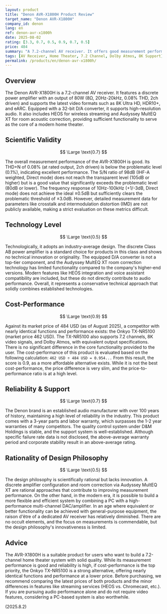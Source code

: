 ```yaml
---
layout: product
title: "Denon AVR-X1800H Product Review"
target_name: "Denon AVR-X1800H"
company_id: denon
lang: en
ref: denon-avr-x1800h
date: 2025-08-02
rating: [3.3, 0.7, 0.5, 0.9, 0.7, 0.5]
price: 484
summary: "A 7.2-channel AV receiver. It offers good measurement performance but is technologically standard. Its cost-performance is not top-rated due to the existence of more affordable competitors."
tags: [AV Receiver, Home Theater, 7.2 Channel, Dolby Atmos, 8K Support]
permalink: /products/en/denon-avr-x1800h/
---
```


## Overview

The Denon AVR-X1800H is a 7.2-channel AV receiver. It features a discrete power amplifier with an output of 80W (8Ω, 20Hz-20kHz, 0.08% THD, 2ch driven) and supports the latest video formats such as 8K Ultra HD, HDR10+, and eARC. Equipped with a 32-bit D/A converter, it supports high-resolution audio. It also includes HEOS for wireless streaming and Audyssey MultEQ XT for room acoustic correction, providing sufficient functionality to serve as the core of a modern home theater.

## Scientific Validity

$$ \Large \text{0.7} $$

The overall measurement performance of the AVR-X1800H is good. Its THD+N of 0.08% (at rated output, 2ch driven) is below the problematic level (0.1%), indicating excellent performance. The S/N ratio of 98dB (IHF-A weighted, Direct mode) does not reach the transparent level (105dB or higher) but is a good value that significantly exceeds the problematic level (80dB or lower). The frequency response of 10Hz-100kHz (+1/-3dB, Direct mode) does not achieve the ideal ±0.5dB but sufficiently clears the problematic threshold of ±3.0dB. However, detailed measurement data for parameters like crosstalk and intermodulation distortion (IMD) are not publicly available, making a strict evaluation on these metrics difficult.

## Technology Level

$$ \Large \text{0.5} $$

Technologically, it adopts an industry-average design. The discrete Class AB power amplifier is a standard choice for products in this class and shows no technical innovation or originality. The equipped D/A converter is not a top-tier component, and the Audyssey MultEQ XT room correction technology has limited functionality compared to the company's higher-end versions. Modern features like HEOS integration and voice assistant compatibility are included, but these do not directly contribute to audio performance. Overall, it represents a conservative technical approach that solidly combines established technologies.

## Cost-Performance

$$ \Large \text{0.9} $$

Against its market price of 484 USD (as of August 2025), a competitor with nearly identical functions and performance exists: the Onkyo TX-NR5100 (market price 462 USD). The TX-NR5100 also supports 7.2 channels, 8K video signals, and Dolby Atmos, with equivalent output specifications. There is no significant difference in the core functionality provided to the user. The cost-performance of this product is evaluated based on the following calculation:
`462 USD ÷ 484 USD = 0.954...`
From this result, the score is 0.9, as a more affordable alternative exists. While it is not the best cost-performance, the price difference is very slim, and the price-to-performance ratio is at a high level.

## Reliability & Support

$$ \Large \text{0.7} $$

The Denon brand is an established audio manufacturer with over 100 years of history, maintaining a high level of reliability in the industry. This product comes with a 3-year parts and labor warranty, which surpasses the 1-2 year warranties of many competitors. The quality control system under D&M Holdings is stable, and the support system is well-established. Although specific failure rate data is not disclosed, the above-average warranty period and corporate stability result in an above-average rating.

## Rationality of Design Philosophy

$$ \Large \text{0.5} $$

The design philosophy is scientifically rational but lacks innovation. A discrete amplifier configuration and room correction via Audyssey MultEQ XT are rational approaches that contribute to improving measurement performance. On the other hand, in the modern era, it is possible to build a more flexible and efficient system by combining a PC with a high-performance multi-channel DAC/amplifier. In an age where equivalent or better functionality can be achieved with general-purpose equipment, the raison d'être of a dedicated AV receiver has relatively diminished. There are no occult elements, and the focus on measurements is commendable, but the design philosophy's innovativeness is limited.

## Advice

The AVR-X1800H is a suitable product for users who want to build a 7.2-channel home theater system with solid quality. While its measurement performance is good and reliability is high, if cost-performance is the top priority, the Onkyo TX-NR5100 is a strong alternative, offering nearly identical functions and performance at a lower price. Before purchasing, we recommend comparing the latest prices of both products and the minor differences in features like streaming services (HEOS vs. Chromecast, etc.). If you are pursuing audio performance alone and do not require video features, considering a PC-based system is also worthwhile.

(2025.8.2)

